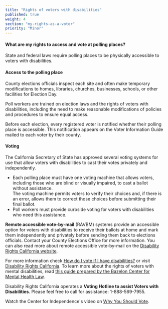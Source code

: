 ```yaml
---
title: "Rights of voters with disabilities"
published: true
weight: 4
section: "my-rights-as-a-voter"
priority: "Minor"
---
```


#### What are my rights to access and vote at polling places?  
State and federal laws require polling places to be physically accessible to voters with disabilities.  

#### Access to the polling place  
County elections officials inspect each site and often make temporary modifications to homes, libraries, churches, businesses, schools, or other facilities for Election Day.  

Poll workers are trained on election laws and the rights of voters with disabilities, including the need to make reasonable modifications of policies and procedures to ensure equal access. 

Before each election, every registered voter is notified whether their polling place is accessible. This notification appears on the Voter Information Guide mailed to each voter by their county.  

#### Voting  
The California Secretary of State has approved several voting systems for use that allow voters with disabilities to cast their votes privately and independently.
- Each polling place must have one voting machine that allows voters, including those who are blind or visually impaired, to cast a ballot without assistance.  
	The voting machine permits voters to verify their choices and, if there is an error, allows them to correct those choices before submitting their final ballot.
- Poll workers must provide curbside voting for voters with disabilities who need this assistance.  

**Remote accessible vote-by-mail** (RAVBM) systems provide an accessible option for voters with disabilities to receive their ballots at home and mark them independently and privately before sending them back to elections officials. Contact your County Elections Office for more information. You can also read more about remote accessible vote-by-mail on the [Disability Rights California website](https://www.disabilityrightsca.org/publications/many-voters-with-disabilities-can-vote-by-mail-privately-and-independently).  

For more information check [How do I vote if I have disabilities?](#menu-item-how-do-i-vote-if-i-have-disabilities) or visit [Disability Rights California](https://www.disabilityrightsca.org/resources/voting). To learn more about the rights of voters with mental disabilities, read [this guide prepared by the Bazelon Center for Mental Health Law](https://secureservercdn.net/198.71.233.111/d25.2ac.myftpupload.com/wp-content/uploads/2020/10/Bazelon-2020-Voter-Guide-Full.pdf).

Disability Rights California operates a **Voting Hotline to assist Voters with Disabilities**. Please feel free to call for assistance: 1-888-569-7955.

Watch the Center for Independence's video on [Why You Should Vote](https://www.youtube.com/watch?v=FIX1KFGIhvQ&t=2s).
